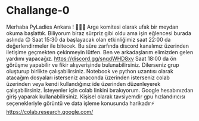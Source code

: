 # Challange-0
Merhaba PyLadies Ankara ! :loudspeaker::loudspeaker::loudspeaker: Arge komitesi olarak ufak bir meydan okuma başlattık. Biliyorum biraz sürpriz gibi oldu ama işin eğlencesi burada aslında :blush: Saat 15:30 da başlayacak olan etkinliğimiz saat 22:00 da değerlendirmeler ile bitecek. Bu süre zarfında discord kanalımız üzerinden iletişime geçmekten çekinmeyin lütfen. Ben ve arkadaşlarım elimizden  gelen yardımı yapacağız.    https://discord.gg/snqdWHD8xv                                             Saat 18:00 da ön görüşme yapabilir ve fikir alışverişinde bulunabilirsiniz. Dilerseniz grup oluşturup birlikte çalışabilirsiniz.  Notebook ve python uzantısı olarak atacağım dosyaları isterseniz anaconda üzerinden isterseniz colab üzerinden veya kendi kullandığınız ide üzerinden düzenleyerek çalışabilirsiniz.  İsteyenler için colab linkini bırakıyorum. Google hesabınızdan giriş yaparak kullanabilirsiniz. Kişisel olarak tavsiyemdir gpu hızlandırıcısı seçenekleriyle görüntü ve data işleme konusunda harikadır:zap: https://colab.research.google.com/

